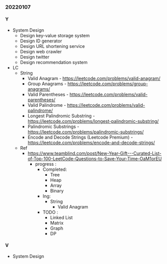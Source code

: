 ### 20220107

#### Y
- System Design
  - Design key-value storage system
  - Design ID generator
  - Design URL shortening service
  - Design web crawler
  - Design twitter
  - Design recommendation system
- LC
  - String
    - Valid Anagram - https://leetcode.com/problems/valid-anagram/
    - Group Anagrams - https://leetcode.com/problems/group-anagrams/
    - Valid Parentheses - https://leetcode.com/problems/valid-parentheses/
    - Valid Palindrome - https://leetcode.com/problems/valid-palindrome/
    - Longest Palindromic Substring - https://leetcode.com/problems/longest-palindromic-substring/
    - Palindromic Substrings - https://leetcode.com/problems/palindromic-substrings/
    - Encode and Decode Strings (Leetcode Premium) - https://leetcode.com/problems/encode-and-decode-strings/
  - Ref
    - https://www.teamblind.com/post/New-Year-Gift---Curated-List-of-Top-100-LeetCode-Questions-to-Save-Your-Time-OaM1orEU
      - progress :
        - Completed:
          - Tree
          - Heap
          - Array
          - Binary
        - Ing:
          - String
            - Valid Anagram
        - TODO :
          - Linked List
          - Matrix
          - Graph
          - DP

#### V
- System Design
